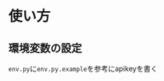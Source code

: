 # 使い方
## 環境変数の設定
`env.py`に`env.py.example`を参考にapikeyを書く
<!-- ```bash
export $(cat .env| grep -v "#" | xargs)
``` -->
